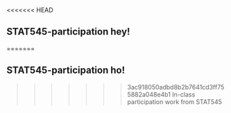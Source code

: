 <<<<<<< HEAD
## STAT545-participation hey!
=======
## STAT545-participation ho!
>>>>>>> 3ac918050adbd8b2b7641cd3ff755882a048e4b1
In-class participation work from STAT545
